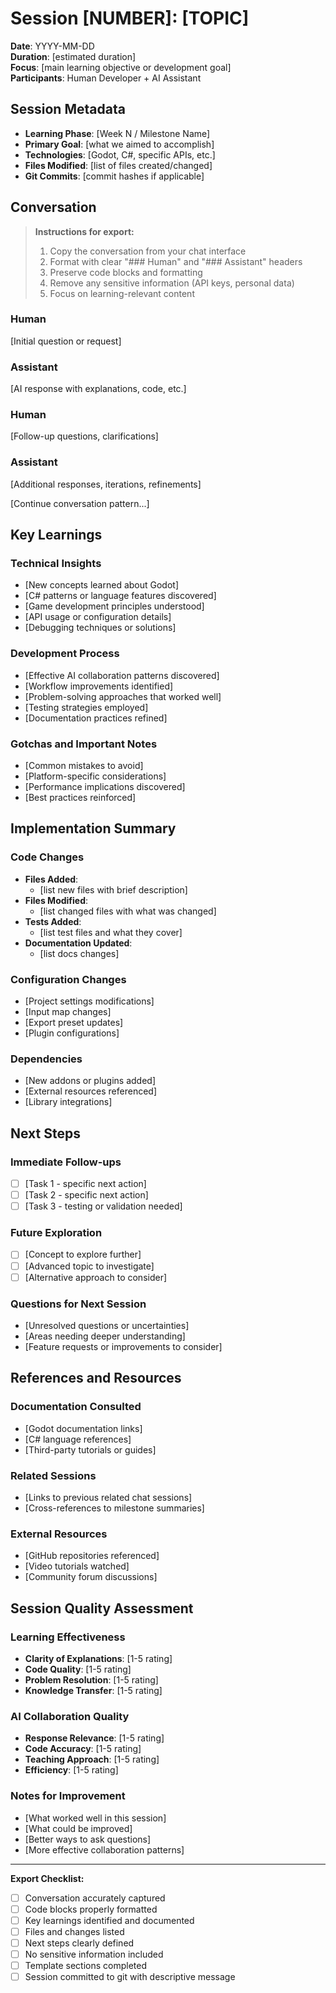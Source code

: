# Session [NUMBER]: [TOPIC]

**Date**: YYYY-MM-DD  
**Duration**: [estimated duration]  
**Focus**: [main learning objective or development goal]  
**Participants**: Human Developer + AI Assistant

## Session Metadata
- **Learning Phase**: [Week N / Milestone Name]
- **Primary Goal**: [what we aimed to accomplish]
- **Technologies**: [Godot, C#, specific APIs, etc.]
- **Files Modified**: [list of files created/changed]
- **Git Commits**: [commit hashes if applicable]

## Conversation

> **Instructions for export:**
> 1. Copy the conversation from your chat interface
> 2. Format with clear "### Human" and "### Assistant" headers
> 3. Preserve code blocks and formatting
> 4. Remove any sensitive information (API keys, personal data)
> 5. Focus on learning-relevant content

### Human
[Initial question or request]

### Assistant
[AI response with explanations, code, etc.]

### Human
[Follow-up questions, clarifications]

### Assistant
[Additional responses, iterations, refinements]

[Continue conversation pattern...]

## Key Learnings

### Technical Insights
- [New concepts learned about Godot]
- [C# patterns or language features discovered]
- [Game development principles understood]
- [API usage or configuration details]
- [Debugging techniques or solutions]

### Development Process
- [Effective AI collaboration patterns discovered]
- [Workflow improvements identified]
- [Problem-solving approaches that worked well]
- [Testing strategies employed]
- [Documentation practices refined]

### Gotchas and Important Notes
- [Common mistakes to avoid]
- [Platform-specific considerations]
- [Performance implications discovered]
- [Best practices reinforced]

## Implementation Summary

### Code Changes
- **Files Added**: 
  - [list new files with brief description]
- **Files Modified**: 
  - [list changed files with what was changed]
- **Tests Added**: 
  - [list test files and what they cover]
- **Documentation Updated**: 
  - [list docs changes]

### Configuration Changes
- [Project settings modifications]
- [Input map changes]
- [Export preset updates]
- [Plugin configurations]

### Dependencies
- [New addons or plugins added]
- [External resources referenced]
- [Library integrations]

## Next Steps

### Immediate Follow-ups
- [ ] [Task 1 - specific next action]
- [ ] [Task 2 - specific next action]
- [ ] [Task 3 - testing or validation needed]

### Future Exploration
- [ ] [Concept to explore further]
- [ ] [Advanced topic to investigate]
- [ ] [Alternative approach to consider]

### Questions for Next Session
- [Unresolved questions or uncertainties]
- [Areas needing deeper understanding]
- [Feature requests or improvements to consider]

## References and Resources

### Documentation Consulted
- [Godot documentation links]
- [C# language references]
- [Third-party tutorials or guides]

### Related Sessions
- [Links to previous related chat sessions]
- [Cross-references to milestone summaries]

### External Resources
- [GitHub repositories referenced]
- [Video tutorials watched]
- [Community forum discussions]

## Session Quality Assessment

### Learning Effectiveness
- **Clarity of Explanations**: [1-5 rating]
- **Code Quality**: [1-5 rating]
- **Problem Resolution**: [1-5 rating]
- **Knowledge Transfer**: [1-5 rating]

### AI Collaboration Quality
- **Response Relevance**: [1-5 rating]
- **Code Accuracy**: [1-5 rating]
- **Teaching Approach**: [1-5 rating]
- **Efficiency**: [1-5 rating]

### Notes for Improvement
- [What worked well in this session]
- [What could be improved]
- [Better ways to ask questions]
- [More effective collaboration patterns]

---

**Export Checklist:**
- [ ] Conversation accurately captured
- [ ] Code blocks properly formatted
- [ ] Key learnings identified and documented
- [ ] Files and changes listed
- [ ] Next steps clearly defined
- [ ] No sensitive information included
- [ ] Template sections completed
- [ ] Session committed to git with descriptive message 